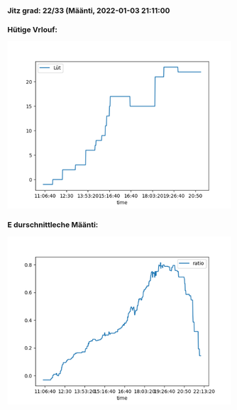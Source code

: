 ### Jitz grad: 22/33 (Määnti, 2022-01-03 21:11:00

### Hütige Vrlouf:
![Graph](Today.png)

### E durschnittleche Määnti:
![Graph](Määnti.png)